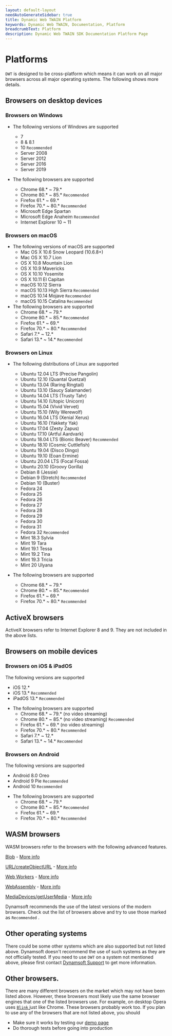 ```yaml
---
layout: default-layout
needAutoGenerateSidebar: true
title: Dynamic Web TWAIN Platform
keywords: Dynamic Web TWAIN, Documentation, Platform
breadcrumbText: Platform
description: Dynamic Web TWAIN SDK Documentation Platform Page
---
```


# Platforms

`DWT` is designed to be cross-platform which means it can work on all major browsers across all major operating systems. The following shows more details.

## Browsers on desktop devices

### Browsers on Windows

* The following versions of Windows are supported
  + 7
  + 8 & 8.1
  + 10 `Recommended`
  + Server 2008
  + Server 2012
  + Server 2016
  + Server 2019

* The following browsers are supported
  + Chrome 68.* ~ 79.*
  + Chrome 80.* ~ 85.* `Recommended`
  + Firefox 61.* ~ 69.*
  + Firefox 70.* ~ 80.* `Recommended`
  + Microsoft Edge Spartan
  + Microsoft Edge Anaheim `Recommended`
  + Internet Explorer 10 ~ 11

### Browsers on macOS

* The following versions of macOS are supported
  + Mac OS X 10.6 Snow Leopard (10.6.8+)
  + Mac OS X 10.7 Lion
  + OS X 10.8 Mountain Lion
  + OS X 10.9 Mavericks
  + OS X 10.10 Yosemite
  + OS X 10.11 El Capitan
  + macOS 10.12 Sierra
  + macOS 10.13 High Sierra `Recommended`
  + macOS 10.14 Mojave `Recommended`
  + macOS 10.15 Catalina `Recommended`
* The following browsers are supported
  + Chrome 68.* ~ 79.*
  + Chrome 80.* ~ 85.* `Recommended`
  + Firefox 61.* ~ 69.*
  + Firefox 70.* ~ 80.* `Recommended`
  + Safari 7.* ~ 12.*
  + Safari 13.* ~ 14.* `Recommended`

### Browsers on Linux

* The following distributions of Linux are supported
  + Ubuntu 12.04 LTS (Precise Pangolin)
  + Ubuntu 12.10 (Quantal Quetzal)
  + Ubuntu 13.04 (Raring Ringtail)
  + Ubuntu 13.10 (Saucy Salamander)
  + Ubuntu 14.04 LTS (Trusty Tahr)
  + Ubuntu 14.10 (Utopic Unicorn)
  + Ubuntu 15.04 (Vivid Vervet)
  + Ubuntu 15.10 (Wily Werewolf)
  + Ubuntu 16.04 LTS (Xenial Xerus)
  + Ubuntu 16.10 (Yakkety Yak)
  + Ubuntu 17.04 (Zesty Zapus)
  + Ubuntu 17.10 (Artful Aardvark)
  + Ubuntu 18.04 LTS (Bionic Beaver) `Recommended`
  + Ubuntu 18.10 (Cosmic Cuttlefish)
  + Ubuntu 19.04 (Disco Dingo)
  + Ubuntu 19.10 (Eoan Ermine)
  + Ubuntu 20.04 LTS (Focal Fossa)
  + Ubuntu 20.10 (Groovy Gorilla)
  + Debian 8 (Jessie)
  + Debian 9 (Stretch) `Recommended`
  + Debian 10 (Buster)
  + Fedora 24
  + Fedora 25
  + Fedora 26
  + Fedora 27
  + Fedora 28
  + Fedora 29
  + Fedora 30
  + Fedora 31
  + Fedora 32 `Recommended`
  + Mint 18.3 Sylvia
  + Mint 19 Tara
  + Mint 19.1 Tessa
  + Mint 19.2 Tina
  + Mint 19.3 Tricia
  + Mint 20 Ulyana

* The following browsers are supported
  + Chrome 68.* ~ 79.*
  + Chrome 80.* ~ 85.* `Recommended`
  + Firefox 61.* ~ 69.*
  + Firefox 70.* ~ 80.* `Recommended`

## ActiveX browsers

ActiveX browsers refer to Internet Explorer 8 and 9. They are not included in the above lists.

## Browsers on mobile devices

### Browsers on iOS & iPadOS

The following versions are supported

  + iOS 12.*
  + iOS 13.* `Recommended`
  + iPadOS 13.* `Recommended`
* The following browsers are supported
  + Chrome 68.* ~ 79.* (no video streaming)
  + Chrome 80.* ~ 85.* (no video streaming) `Recommended`
  + Firefox 61.* ~ 69.* (no video streaming)
  + Firefox 70.* ~ 80.* `Recommended`
  + Safari 7.* ~ 12.*
  + Safari 13.* ~ 14.* `Recommended`

### Browsers on Android

The following versions are supported

  + Android 8.0 Oreo
  + Android 9 Pie `Recommended`
  + Android 10 `Recommended`
* The following browsers are supported
  + Chrome 68.* ~ 79.*
  + Chrome 80.* ~ 85.* `Recommended`
  + Firefox 61.* ~ 69.*
  + Firefox 70.* ~ 80.* `Recommended`

## WASM browsers

WASM browsers refer to the browsers with the following advanced features.

[Blob](https://developer.mozilla.org/en-US/docs/Web/API/Blob) - [More info](https://caniuse.com/#feat=blobbuilder)

[URL/createObjectURL](https://developer.mozilla.org/en-US/docs/Web/API/URL/createObjectURL) - [More info](https://caniuse.com/#feat=bloburls)

[Web Workers](https://developer.mozilla.org/en-US/docs/Web/API/Web_Workers_API) - [More info](https://caniuse.com/#feat=webworkers)

[WebAssembly](https://developer.mozilla.org/en-US/docs/Web/JavaScript/Reference/Global_objects/WebAssembly) -
[More info](https://caniuse.com/#feat=wasm)

[MediaDevices/getUserMedia](https://developer.mozilla.org/en-US/docs/Web/API/MediaDevices/getUserMedia) - [More info](https://caniuse.com/#feat=stream)

Dynamsoft recommends the use of the latest versions of the modern browsers. Check out the list of browsers above and try to use those marked as `Recommended` .

## Other operating systems

There could be some other systems which are also supported but not listed above. Dynamsoft doesn't recommend the use of such systems as they are not officially tested. If you need to use `DWT` on a system not mentioned above, please first contact [Dynamsoft Support]({{site.about}}getsupport.html) to get more information.

## Other browsers.

There are many different browsers on the market which may not have been listed above. However, these browsers most likely use the same browser engines that one of the listed browsers use. For example, on desktop Opera uses [ `Blink` ](https://en.wikipedia.org/wiki/Blink_(web_engine)) just like Chrome. These browsers probably work too. If you plan to use any of the browsers that are not listed above, you should

* Make sure it works by testing our [demo page](https://demo.dynamsoft.com/dwt/online_demo_scan.aspx)
* Do thorough tests before going into production
